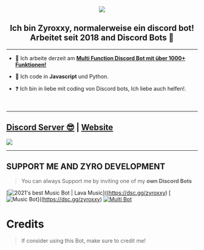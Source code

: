 <div align="center" style"border-radius:15px">
  <img src="https://cdn.discordapp.com/attachments/974687282395230248/976185036401410068/Zyro_Server_Banner.jpeg" style"width: 100%;border-radius:15px">
</div>

## <div align="center">Ich bin Zyroxxy, normalerweise ein discord bot! Arbeitet seit 2018 and Discord Bots 🚀</div>  
  
***

- 🔭 Ich arbeite derzeit am [**Multi Function Discord Bot mit über 1000+ Funktionen!**](https://sites.google.com/view/zyroxxy)
  

- 🌱 Ich code in **Javascript** und Python.  
  

- ❓  Ich bin in liebe mit coding von Discord bots, Ich liebe auch helfen!.
  
<br/>
  
***

## [Discord Server 😎](https://dsc.gg/zyroxxy) | [Website](https://sites.google.com/view/zyroxxy)
<a href="https://dsc.gg/zyroxxy"><img src="https://cdn.discordapp.com/attachments/974687282395230248/975030089991462912/unknown.png"></a>

***

## SUPPORT ME AND ZYRO DEVELOPMENT

> You can always Support me by inviting one of my **own Discord Bots**

[![2021's best Music Bot | Lava Music]()]((https://dsc.gg/zyroxxy)
[![Music Bot]()]((https://dsc.gg/zyroxxy)
[![Multi Bot]()](https://dsc.gg/zyroxxy)

# Credits

> If consider using this Bot, make sure to credit me!
